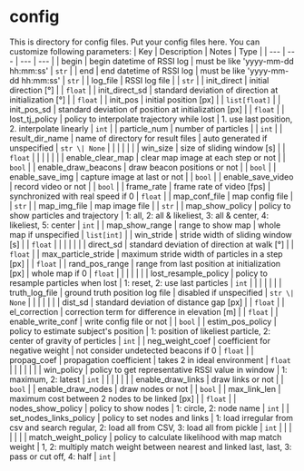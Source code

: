 # config
This is directory for config files.
Put your config files here.
You can customize following parameters:
| Key                    | Description                                           | Notes                                                                                          | Type          |
| ---                    | ---                                                   | ---                                                                                            | ---           |
| begin                  | begin datetime of RSSI log                            | must be like 'yyyy-mm-dd hh:mm:ss'                                                             | `str`         |
| end                    | end datetime of RSSI log                              | must be like 'yyyy-mm-dd hh:mm:ss'                                                             | `str`         |
| log_file               | RSSI log file                                         |                                                                                                | `str`         |
| init_direct            | initial direction [°]                                 |                                                                                                | `float`       |
| init_direct_sd         | standard deviation of direction at initialization [°] |                                                                                                | `float`       |
| init_pos               | initial position [px]                                 |                                                                                                | `list[float]` |
| init_pos_sd            | standard deviation of position at initialization [px] |                                                                                                | `float`       |
| lost_tj_policy         | policy to interpolate trajectory while lost           | 1. use last position, 2. interpolate linearly                                                  | `int`         |
| particle_num           | number of particles                                   |                                                                                                | `int`         |
| result_dir_name        | name of directory for result files                    | auto generated if unspecified                                                                  | `str \| None` |
|                        |                                                       |                                                                                                |               |
| win_size               | size of sliding window [s]                            |                                                                                                | `float`       |
|                        |                                                       |                                                                                                |               |
| enable_clear_map       | clear map image at each step or not                   |                                                                                                | `bool`        |
| enable_draw_beacons    | draw beacon positions or not                          |                                                                                                | `bool`        |
| enable_save_img        | capture image at last or not                          |                                                                                                | `bool`        |
| enable_save_video      | record video or not                                   |                                                                                                | `bool`        |
| frame_rate             | frame rate of video [fps]                             | synchronized with real speed if 0                                                              | `float`       |
| map_conf_file          | map config file                                       |                                                                                                | `str`         |
| map_img_file           | map image file                                        |                                                                                                | `str`         |
| map_show_policy        | policy to show particles and trajectory               | 1: all, 2: all & likeliest, 3: all & center, 4: likeliest, 5: center                           | `int`         |
| map_show_range         | range to show map                                     | whole map if unspecified                                                                       | `list[int]`   |
| win_stride             | stride width of sliding window [s]                    |                                                                                                | `float`       |
|                        |                                                       |                                                                                                |               |
| direct_sd              | standard deviation of direction at walk [°]           |                                                                                                | `float`       |
| max_particle_stride    | maximum stride width of particles in a step [px]      |                                                                                                | `float`       |
| rand_pos_range         | range from last position at initialization [px]       | whole map if 0                                                                                 | `float`       |
|                        |                                                       |                                                                                                |               |
| lost_resample_policy   | policy to resample particles when lost                | 1: reset, 2: use last particles                                                                | `int`         |
|                        |                                                       |                                                                                                |               |
| truth_log_file         | ground truth position log file                        | disabled if unspecified                                                                        | `str \| None` |
|                        |                                                       |                                                                                                |               |
| dist_sd                | standard deviation of distance gap [px]               |                                                                                                | `float`       |
| el_correction          | correction term for difference in elevation [m]       |                                                                                                | `float`       |
| enable_write_conf      | write config file or not                              |                                                                                                | `bool`        |
| estim_pos_policy       | policy to estimate subject's position                 | 1: position of likeliest particle, 2: center of gravity of perticles                           | `int`         |
| neg_weight_coef        | coefficient for negative weight                       | not consider undetected beacons if 0                                                           | `float`       |
| propag_coef            | propagation coefficient                               | takes 2 in ideal environment                                                                   | `float`       |
|                        |                                                       |                                                                                                |               |
| win_policy             | policy to get representative RSSI value in window     | 1: maximum, 2: latest                                                                          | `int`         |
|                        |                                                       |                                                                                                |               |
| enable_draw_links      | draw links or not                                     |                                                                                                | `bool`        |
| enable_draw_nodes      | draw nodes or not                                     |                                                                                                | `bool`        |
| max_link_len           | maximum cost between 2 nodes to be linked [px]        |                                                                                                | `float`       |
| nodes_show_policy      | policy to show nodes                                  | 1: circle, 2: node name                                                                        | `int`         |
| set_nodes_links_policy | policy to set nodes and links                         | 1: load irregular from csv and search regular, 2: load all from CSV, 3: load all from pickle   | `int`         |
|                        |                                                       |                                                                                                |               |
| match_weight_policy    | policy to calculate likelihood with map match weight  | 1, 2: multiply match weight between nearest and linked last, last, 3: pass or cut off, 4: half | `int`         |
